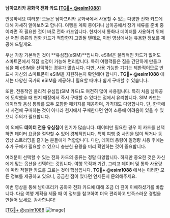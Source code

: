 **남아프리카 공화국 전화 카드 [[TG💪+ @esim1088](https://t.me/s/esim1088)]**

안녕하세요 여러분! 오늘은 남아프리카 공화국에서 사용할 수 있는 다양한 전화 카드에 대해 자세히 알아보려고 합니다. 여행을 계획 중이거나 남아공에서 장기 체류를 준비 중이라면 꼭 필요한 것이 바로 전화 카드입니다. 현지에서 통화나 데이터를 사용하기 위해선 어떤 종류의 전화 카드가 적합한지 고민될 텐데요, 이번 영상에서는 유용한 정보를 제공해 드릴게요.

우선 가장 기본적인 것이 **유심칩(eSIM)**입니다. eSIM은 물리적인 카드가 없어도 스마트폰에서 직접 설정이 가능해 편리합니다. 특히 여행객들은 짐을 간단하게 만들고 싶을 때 eSIM을 선택하는 경우가 많습니다. 다만, 사용 가능한 기기는 제한적이므로 반드시 자신의 스마트폰이 eSIM을 지원하는지 확인해야 합니다. **TG💪+ @esim1088** 에서는 다양한 국가의 eSIM을 제공하니 필요할 때마다 쉽게 구매할 수 있습니다.

또한, 전통적인 물리적 유심칩(SIM 카드)도 여전히 많이 사용됩니다. 특히 처음 남아공에 도착했을 때 현지 매장에서 즉시 구매할 수 있다는 점에서 유리합니다. SIM 카드는 데이터와 음성 통화를 모두 포함한 패키지를 제공하며, 가격대도 다양합니다. 단, 한국에서 사전에 구매하는 것이 아니라 현지에서 구매한다면 언어 소통에 어려움이 있을 수 있으니 주의가 필요합니다.

이 외에도 **데이터 전용 유심칩**이 인기가 많습니다. 데이터만 필요한 경우 이 카드를 선택하면 데이터 요금을 절약할 수 있어 경제적입니다. 특히 여행 중 사진을 많이 찍거나 동영상 스트리밍을 즐기는 분들에게 적합합니다. 다만, 데이터 용량이 일정량 사용 후에는 추가 구매가 필요할 수 있으니 충분한 용량을 미리 확인하는 것이 중요합니다.

여러분이 선택할 수 있는 전화 카드의 종류는 정말 다양합니다. 하지만 중요한 것은 자신에게 맞는 옵션을 선택하는 것입니다. 여행 목적과 기간, 그리고 데이터 및 통화 사용량에 따라 적절한 카드를 고르는 것이 핵심입니다. **TG💪+ @esim1088** 에서는 이러한 모든 정보를 제공하고 있으니, 궁금한 점이 있다면 언제든지 문의해주세요.

이번 영상을 통해 남아프리카 공화국 전화 카드에 대해 조금 더 깊이 이해하셨기를 바랍니다. 다음 여행 계획을 세울 때 이 정보를 참고하여 더욱 편리하고 만족스러운 경험을 만들어 보세요. 감사합니다!

[[TG💪+ @esim1088](https://t.me/s/esim1088) ![Image](https://i.postimg.cc/Y0z9fWf4/image.png)]